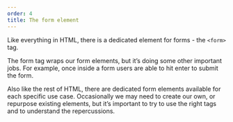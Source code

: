 ```yaml
---
order: 4
title: The form element
---
```


Like everything in HTML, there is a dedicated element for forms - the `<form>` tag.

The form tag wraps our form elements, but it’s doing some other important jobs. For example, once inside a form users are able to hit enter to submit the form.

Also like the rest of HTML, there are dedicated form elements available for each specific use case. Occasionally we may need to create our own, or repurpose existing elements, but it’s important to try to use the right tags and to understand the repercussions.